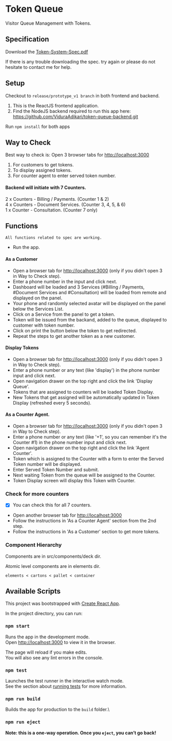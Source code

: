 # Token Queue

Visitor Queue Management with Tokens.

## Specification

Download the [Token-System-Spec.pdf](https://s3.amazonaws.com/cdn.vidura/token/Token-System-Spec.pdf)

If there is any trouble downloading the spec. try again or please do not hesitate to 
contact me for help.

## Setup

Checkout to `release/prototype_v1 branch` in both frontend and backend.

1. This is the ReactJS frontend application.
2. Find the NodeJS backend required to run this app here:\
  https://github.com/ViduraAdikari/token-queue-backend.git

Run `npm install` for both apps

## Way to Check

Best way to check is:
Open 3 browser tabs for [http://localhost:3000](http://localhost:3000)
1. For customers to get tokens.
2. To display assigned tokens.
3. For counter agent to enter served token number.

#### Backend will initiate with 7 Counters.
2 x Counters - Billing / Payments. (Counter 1 & 2)\
4 x Counters - Document Services. (Counter 3, 4, 5, & 6)\
1 x Counter - Consultation. (Counter 7 only)

## Functions

`All functions related to spec are working.`

- Run the app.

#### As a Customer
- Open a browser tab for [http://localhost:3000](http://localhost:3000) (only if you didn't open 3 in Way to Check step).
- Enter a phone number in the input and click next.
- Dashboard will be loaded and 3 Services (#Billing / Payments, #Document Services and #Consultation) will be loaded from remote and displayed on the panel.
- Your phone and randomly selected avatar will be displayed on the panel below the Services List.
- Click on a Service from the panel to get a token.
- Token will be issued from the backand, added to the queue, displayed to customer with token number.
- Click on print the button below the token to get redirected.
- Repeat the steps to get another token as a new customer.

#### Display Tokens
- Open a browser tab for [http://localhost:3000](http://localhost:3000) (only if you didn't open 3 in Way to Check step).
- Enter a phone number or any text (like 'display') in the phone number input and click next.
- Open navigation drawer on the top right and click the link 'Display Queue'.
- Tokens that are assigned to counters will be loaded Token Display.
- New Tokens that get assigned will be automatically updated in Token Display (refreshed every 5 seconds).

#### As a Counter Agent.
- Open a browser tab for [http://localhost:3000](http://localhost:3000) (only if you didn't open 3 in Way to Check step).
- Enter a phone number or any text (like '+1', so you can remember it's the Counter #1) in the phone number input and click next.
- Open navigation drawer on the top right and click the link 'Agent Counter'.
- Token which is assigned to the Counter with a form to enter the Served Token number will be displayed.
- Enter Served Token Number and submit.
- Next waiting Token from the queue will be assigned to the Counter.
- Token Display screen will display this Token with Counter.

### Check for more counters

- [x] You can check this for all 7 counters.
- Open another browser tab for [http://localhost:3000](http://localhost:3000)
- Follow the instructions in 'As a Counter Agent' section from the 2nd step.
- Follow the instructions in 'As a Customer' section to get more tokens.

### Component Hierarchy

Components are in src/components/deck dir.

Atomic level components are in elements dir.

`elements < cartons < pallet < container`

## Available Scripts

This project was bootstrapped with [Create React App](https://github.com/facebook/create-react-app).

In the project directory, you can run:

### `npm start`

Runs the app in the development mode.\
Open [http://localhost:3000](http://localhost:3000) to view it in the browser.

The page will reload if you make edits.\
You will also see any lint errors in the console.

### `npm test`

Launches the test runner in the interactive watch mode.\
See the section about [running tests](https://facebook.github.io/create-react-app/docs/running-tests) for more information.

### `npm run build`

Builds the app for production to the `build` folder.\

### `npm run eject`

**Note: this is a one-way operation. Once you `eject`, you can’t go back!**
